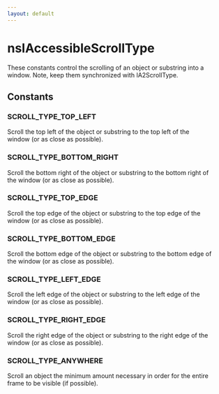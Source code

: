 ```yaml
---
layout: default
---
```


# nsIAccessibleScrollType #
  
These constants control the scrolling of an object or substring into a  
window. Note, keep them synchronized with IA2ScrollType.  
  

## Constants ##

### SCROLL_TYPE_TOP_LEFT ###
  
Scroll the top left of the object or substring to the top left of the  
window (or as close as possible).  
  

### SCROLL_TYPE_BOTTOM_RIGHT ###
  
Scroll the bottom right of the object or substring to the bottom right of  
the window (or as close as possible).  
  

### SCROLL_TYPE_TOP_EDGE ###
  
Scroll the top edge of the object or substring to the top edge of the  
window (or as close as possible).  
  

### SCROLL_TYPE_BOTTOM_EDGE ###
  
Scroll the bottom edge of the object or substring to the bottom edge of  
the window (or as close as possible).  
  

### SCROLL_TYPE_LEFT_EDGE ###
  
Scroll the left edge of the object or substring to the left edge of the  
window (or as close as possible).  
  

### SCROLL_TYPE_RIGHT_EDGE ###
  
Scroll the right edge of the object or substring to the right edge of the  
window (or as close as possible).  
  

### SCROLL_TYPE_ANYWHERE ###
  
Scroll an object the minimum amount necessary in order for the entire  
frame to be visible (if possible).  
  
